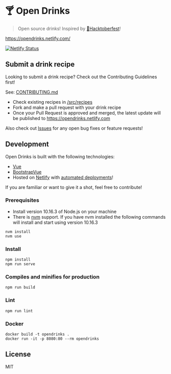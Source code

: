 # 🍸 Open Drinks

> Open source drinks! Inspired by [🎃Hacktoberfest](https://hacktoberfest.digitalocean.com/)!

https://opendrinks.netlify.com/

[![Netlify Status](https://api.netlify.com/api/v1/badges/942bef4f-2873-4e49-91c6-c92373a4473e/deploy-status)](https://opendrinks.netlify.com)

## Submit a drink recipe

Looking to submit a drink recipe? Check out the Contributing Guidelines first!

See: [CONTRIBUTING.md](CONTRIBUTING.md)

- Check existing recipes in [/src/recipes](/src/recipes)
- Fork and make a pull request with your drink recipe
- Once your Pull Request is approved and merged, the latest update will be published to https://opendrinks.netlify.com

Also check out [Issues](https://github.com/alfg/opendrinks/issues) for any open bug fixes or feature requests!

## Development

Open Drinks is built with the following technologies:

- [Vue](https://vuejs.org/)
- [BootstrapVue](https://bootstrap-vue.js.org/)
- Hosted on [Netlify](https://www.netlify.com/) with [automated deployments](https://www.netlify.com/docs/continuous-deployment/)!

If you are familiar or want to give it a shot, feel free to contribute!

### Prerequisites

- Install version 10.16.3 of Node.js on your machine
- There is [nvm](https://github.com/nvm-sh/nvm) support. If you have nvm installed the following commands will install and start using version 10.16.3

```
nvm install
nvm use
```

### Install

```
npm install
npm run serve
```

### Compiles and minifies for production

```
npm run build
```

### Lint

```
npm run lint
```

### Docker

```
docker build -t opendrinks .
docker run -it -p 8080:80 --rm opendrinks
```

## License

MIT
